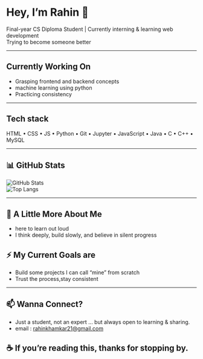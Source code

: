 # Hey, I’m Rahin 👋 

Final-year CS Diploma Student | Currently interning & learning web development  
Trying to become someone better 

---

## Currently Working On

- Grasping frontend and backend concepts
- machine learning using python 
- Practicing consistency 

---

## Tech stack 

HTML • CSS • JS • Python • Git • Jupyter • JavaScript • Java • C • C++ • MySQL 

---

## 📊 GitHub Stats

![GitHub Stats](https://github-readme-stats.vercel.app/api?username=raahiin21&show_icons=true&theme=tokyonight)  
![Top Langs](https://github-readme-stats.vercel.app/api/top-langs/?username=raahiin21&layout=compact&theme=tokyonight)

---

## 💬 A Little More About Me

- here to learn out loud  
- I think deeply, build slowly, and believe in silent progress

## ⚡ My Current Goals are 

- Build some projects I can call “mine” from scratch
- Trust the process,stay consistent 
  
---

## 📫 Wanna Connect?

- Just a student, not an expert ... but always open to learning & sharing.
- email : rahinkhamkar21@gmail.com

## ☕ If you’re reading this, thanks for stopping by.
